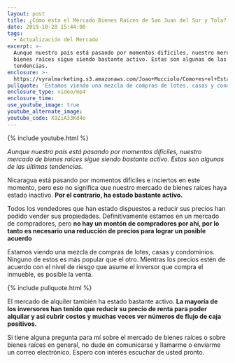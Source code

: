 ```yaml
---
layout: post
title: ¿Cómo esta el Mercado Bienes Raíces de San Juan del Sur y Tola?
date: 2019-10-28 15:44:00
tags:
  - Actualización del Mercado
excerpt: >-
  Aunque nuestro país está pasando por momentos difíciles, nuestro mercado de
  bienes raíces sigue siendo bastante activo. Estas son algunas de las últimas
  tendencias.
enclosure: >-
  https://vyralmarketing.s3.amazonaws.com/Joao+Mucciolo/Como+es+el+Estado+del+Mercado+Bienes+Raices+de+San+Juan+del+Sur_+(1).mp4
pullquote: 'Estamos viendo una mezcla de compras de lotes, casas y condominios.'
enclosure_type: video/mp4
enclosure_time:
use_youtube_image: true
youtube_alternate_image:
youtube_code: X9ZiA33Kd4o
---
```


{% include youtube.html %}

*Aunque nuestro pa&iacute;s est&aacute; pasando por momentos dif&iacute;ciles, nuestro mercado de bienes ra&iacute;ces sigue siendo bastante activo. Estas son algunas de las &uacute;ltimas tendencias.*

Nicaragua est&aacute; pasando por momentos dif&iacute;ciles e inciertos en este momento, pero eso no significa que nuestro mercado de bienes ra&iacute;ces haya estado inactivo.&nbsp;**Por el contrario, ha estado bastante activo.**

Todos los vendedores que han estado dispuestos a reducir sus precios han podido vender sus propiedades. Definitivamente estamos en un mercado de compradores, pero&nbsp;**no hay un mont&oacute;n de compradores por ah&iacute;, por lo tanto es necesario una reducci&oacute;n de precios para lograr un posible acuerdo**

Estamos viendo una mezcla de compras de lotes, casas y condominios. Ninguno de estos es m&aacute;s popular que el otro. Mientras los precios est&eacute;n de acuerdo con el nivel de riesgo que asume el inversor que compra el inmueble, es posible la venta.

{% include pullquote.html %}

El mercado de alquiler tambi&eacute;n ha estado bastante activo.&nbsp;**La mayor&iacute;a de los inversores han tenido que reducir su precio de renta para poder alquilar y asi cubrir costos y muchas veces ver n&uacute;meros de flujo de caja positivos.**

Si tiene alguna pregunta para m&iacute; sobre el mercado de bienes ra&iacute;ces o sobre bienes ra&iacute;ces en general, no dude en comunicarse y llamarme o enviarme un correo electr&oacute;nico. Espero con inter&eacute;s escuchar de usted pronto.

&nbsp;
